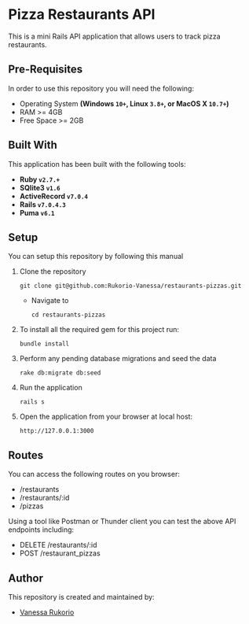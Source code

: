 # Pizza Restaurants API

This is a mini Rails API application that allows users to track pizza restaurants.

## Pre-Requisites
In order to use this repository you will need the following:


- Operating System **(Windows `10+`, Linux `3.8+`, or MacOS X `10.7+`)**
- RAM >= 4GB
- Free Space >= 2GB

## Built With
This application has been built with the following tools:

- **Ruby `v2.7.+`**
- **SQlite3 `v1.6`**
- **ActiveRecord `v7.0.4`**
- **Rails `v7.0.4.3`**
- **Puma `v6.1`**

## Setup
You can setup this repository by following this manual

1. Clone the repository
    ```{shell}
   git clone git@github.com:Rukorio-Vanessa/restaurants-pizzas.git
   ```
   - Navigate to
       ```{shell}
     cd restaurants-pizzas
     ```

2. To install all the required gem for this project run:
    ```{shell}
   bundle install
   ```
3. Perform any pending database migrations and seed the data
   ```{shell}
   rake db:migrate db:seed
   ```
4. Run the application
    ```{shell}
    rails s
    ```
5. Open the application from your browser at local host:
    ```
   http://127.0.0.1:3000
   ```

 ## Routes

You can access the following routes on you browser:

 - /restaurants
 - /restaurants/:id
 - /pizzas
 
 Using a tool like Postman or Thunder client you can test the above API endpoints including:
  
 - DELETE /restaurants/:id
 - POST /restaurant_pizzas

 ## Author
This repository is created and maintained by:

- [Vanessa Rukorio](https://github.com/Rukorio-Vanessa)   